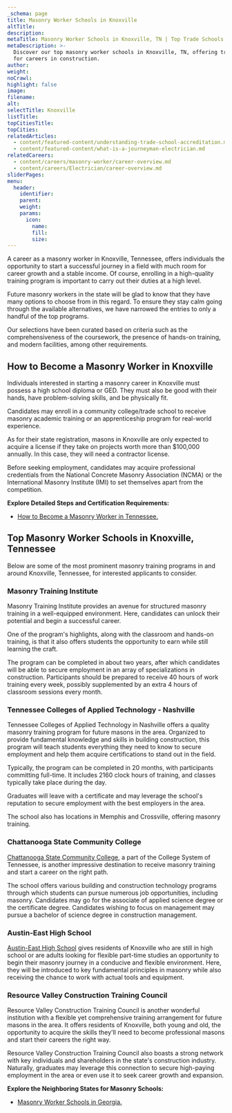 ```yaml
---
_schema: page
title: Masonry Worker Schools in Knoxville
altTitle:
description:
metaTitle: Masonry Worker Schools in Knoxville, TN | Top Trade Schools
metaDescription: >-
  Discover our top masonry worker schools in Knoxville, TN, offering training
  for careers in construction.
author:
weight:
noCrawl:
highlight: false
image:
filename:
alt:
selectTitle: Knoxville
listTitle:
topCitiesTitle:
topCities:
relatedArticles:
  - content/featured-content/understanding-trade-school-accreditation.md
  - content/featured-content/what-is-a-journeyman-electrician.md
relatedCareers:
  - content/careers/masonry-worker/career-overview.md
  - content/careers/Electrician/career-overview.md
sliderPages:
menu:
  header:
    identifier:
    parent:
    weight:
    params:
      icon:
        name:
        fill:
        size:
---
```

A career as a masonry worker in Knoxville, Tennessee, offers individuals the opportunity to start a successful journey in a field with much room for career growth and a stable income. Of course, enrolling in a high-quality training program is important to carry out their duties at a high level.

Future masonry workers in the state will be glad to know that they have many options to choose from in this regard. To ensure they stay calm going through the available alternatives, we have narrowed the entries to only a handful of the top programs.

Our selections have been curated based on criteria such as the comprehensiveness of the coursework, the presence of hands-on training, and modern facilities, among other requirements.

## **How to Become a Masonry Worker in Knoxville**

Individuals interested in starting a masonry career in Knoxville must possess a high school diploma or GED. They must also be good with their hands, have problem-solving skills, and be physically fit.

Candidates may enroll in a community college/trade school to receive masonry academic training or an apprenticeship program for real-world experience.

As for their state registration, masons in Knoxville are only expected to acquire a license if they take on projects worth more than $100,000 annually. In this case, they will need a contractor license.

Before seeking employment, candidates may acquire professional credentials from the National Concrete Masonry Association (NCMA) or the International Masonry Institute (IMI) to set themselves apart from the competition.

**Explore Detailed Steps and Certification Requirements:**

* [How to Become a Masonry Worker in Tennessee.](https://toptradeschools.com/near-you/masonry-worker/tennessee/)

## **Top Masonry Worker Schools in Knoxville, Tennessee**

Below are some of the most prominent masonry training programs in and around Knoxville, Tennessee, for interested applicants to consider.

### **Masonry Training Institute**

Masonry Training Institute provides an avenue for structured masonry training in a well-equipped environment. Here, candidates can unlock their potential and begin a successful career.

One of the program's highlights, along with the classroom and hands-on training, is that it also offers students the opportunity to earn while still learning the craft.

The program can be completed in about two years, after which candidates will be able to secure employment in an array of specializations in construction. Participants should be prepared to receive 40 hours of work training every week, possibly supplemented by an extra 4 hours of classroom sessions every month.

### Tennessee Colleges of Applied Technology - Nashville

Tennessee Colleges of Applied Technology in Nashville offers a quality masonry training program for future masons in the area. Organized to provide fundamental knowledge and skills in building construction, this program will teach students everything they need to know to secure employment and help them acquire certifications to stand out in the field.

Typically, the program can be completed in 20 months, with participants committing full-time. It includes 2160 clock hours of training, and classes typically take place during the day.

Graduates will leave with a certificate and may leverage the school's reputation to secure employment with the best employers in the area.

The school also has locations in Memphis and Crossville, offering masonry training.

### Chattanooga State Community College

[Chattanooga State Community College](https://www.chattanoogastate.edu/), a part of the College System of Tennessee, is another impressive destination to receive masonry training and start a career on the right path.

The school offers various building and construction technology programs through which students can pursue numerous job opportunities, including masonry. Candidates may go for the associate of applied science degree or the certificate degree. Candidates wishing to focus on management may pursue a bachelor of science degree in construction management.

### Austin-East High School

[Austin-East High School](https://www.knoxschools.org/austineastmhs) gives residents of Knoxville who are still in high school or are adults looking for flexible part-time studies an opportunity to begin their masonry journey in a conducive and flexible environment. Here, they will be introduced to key fundamental principles in masonry while also receiving the chance to work with actual tools and equipment.

### Resource Valley Construction Training Council

Resource Valley Construction Training Council is another wonderful institution with a flexible yet comprehensive training arrangement for future masons in the area. It offers residents of Knoxville, both young and old, the opportunity to acquire the skills they'll need to become professional masons and start their careers the right way.

Resource Valley Construction Training Council also boasts a strong network with key individuals and shareholders in the state's construction industry. Naturally, graduates may leverage this connection to secure high-paying employment in the area or even use it to seek career growth and expansion.

**Explore the Neighboring States for Masonry Schools:**

* [Masonry Worker Schools in Georgia.](https://toptradeschools.com/near-you/masonry-worker/georgia/)